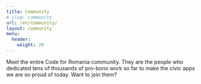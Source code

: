 ```yaml
---
title: Community
# slug: community
url: /en/community/
layout: community
menu:
  header:
    weight: 20
---
```

Meet the entire Code for Romania community. They are the people who dedicated tens of thousands of pro-bono work so far to make the civic apps we are so proud of today. Want to join them?
